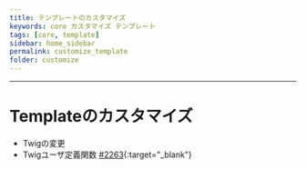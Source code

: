 ```yaml
---
title: テンプレートのカスタマイズ
keywords: core カスタマイズ テンプレート
tags: [core, template]
sidebar: home_sidebar
permalink: customize_template
folder: customize
---
```



---

# Templateのカスタマイズ
+ Twigの変更
+ Twigユーザ定義関数 [#2263](https://github.com/EC-CUBE/ec-cube/pull/2263){:target="_blank"}
